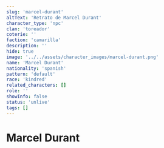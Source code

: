 ```yaml
---
slug: 'marcel-durant'
altText: 'Retrato de Marcel Durant'
character_type: 'npc'
clan: 'toreador'
coterie: ''
faction: 'camarilla'
description: ''
hide: true
image: '../../assets/character_images/marcel-durant.png'
name: 'Marcel Durant'
nationality: 'spanish'
pattern: 'default'
race: 'kindred'
related_characters: []
role: ''
showInfo: false
status: 'unlive'
tags: []
---
```


# Marcel Durant
